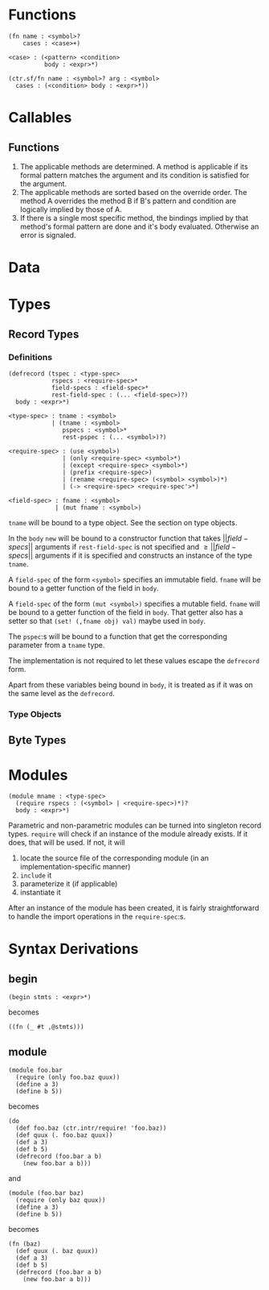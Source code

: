 # Functions

    (fn name : <symbol>?
        cases : <case>+)

    <case> : (<pattern> <condition>
              body : <expr>*)

    (ctr.sf/fn name : <symbol>? arg : <symbol>
      cases : (<condition> body : <expr>*))

# Callables

## Functions

1. The applicable methods are determined. A method is applicable if its formal
   pattern matches the argument and its condition is satisfied for the argument.
2. The applicable methods are sorted based on the override order. The method A
   overrides the method B if B's pattern and condition are logically implied by
   those of A.
3. If there is a single most specific method, the bindings implied by that method's
   formal pattern are done and it's body evaluated. Otherwise an error is signaled.

# Data

# Types

## Record Types

<!-- TODO: field inheritance, parametric types -->

### Definitions

    (defrecord (tspec : <type-spec>
                rspecs : <require-spec>*
                field-specs : <field-spec>*
                rest-field-spec : (... <field-spec>)?)
      body : <expr>*)

    <type-spec> : tname : <symbol>
                | (tname : <symbol>
                   pspecs : <symbol>*
                   rest-pspec : (... <symbol>)?)

    <require-spec> : (use <symbol>)
                   | (only <require-spec> <symbol>*)
                   | (except <require-spec> <symbol>*)
                   | (prefix <require-spec>)
                   | (rename <require-spec> (<symbol> <symbol>)*)
                   | (-> <require-spec> <require-spec'>*)

    <field-spec> : fname : <symbol>
                 | (mut fname : <symbol>)

`tname` will be bound to a type object. See the section on type objects.

In the `body` `new` will be bound to a constructor function that takes
$||field-specs||$ arguments if `rest-field-spec` is not specified and
$\ge ||field-specs||$ arguments if it is specified and constructs an instance of
the type `tname`.

A `field-spec` of the form `<symbol>` specifies an immutable field. `fname`
will be bound to a getter function of the field in `body`.

A `field-spec` of the form `(mut <symbol>)` specifies a mutable field. `fname`
will be bound to a getter function of the field in `body`. That getter also has
a setter so that `(set! (,fname obj) val)` maybe used in `body`.

The `pspec`:s will be bound to a function that get the corresponding parameter
from a `tname` type.

The implementation is not required to let these values escape the `defrecord`
form.

Apart from these variables being bound in `body`, it is treated as if it was on
the same level as the `defrecord`.

### Type Objects

## Byte Types

# Modules

    (module mname : <type-spec>
      (require rspecs : (<symbol> | <require-spec>)*)?
      body : <expr>*)

Parametric and non-parametric modules can be turned into singleton record types.
`require` will check if an instance of the module already exists. If it does,
that will be used. If not, it will

1. locate the source file of the corresponding module (in an
   implementation-specific manner)
2. `include` it
3. parameterize it (if applicable)
4. instantiate it

After an instance of the module has been created, it is fairly straightforward to
handle the import operations in the `require-spec`:s.

# Syntax Derivations

## begin

    (begin stmts : <expr>*)

becomes

    ((fn (_ #t ,@stmts)))

## module

    (module foo.bar
      (require (only foo.baz quux))
      (define a 3)
      (define b 5))

becomes

    (do
      (def foo.baz (ctr.intr/require! 'foo.baz))
      (def quux (. foo.baz quux))
      (def a 3)
      (def b 5)
      (defrecord (foo.bar a b)
        (new foo.bar a b)))

and

    (module (foo.bar baz)
      (require (only baz quux))
      (define a 3)
      (define b 5))

becomes

    (fn (baz)
      (def quux (. baz quux))
      (def a 3)
      (def b 5)
      (defrecord (foo.bar a b)
        (new foo.bar a b)))
